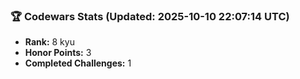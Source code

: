### 🏆 Codewars Stats (Updated: 2025-10-10 22:07:14 UTC)

- **Rank:** 8 kyu
- **Honor Points:** 3
- **Completed Challenges:** 1

